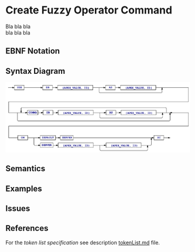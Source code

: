 # Create Fuzzy Operator Command

Bla bla bla  
bla bla bla


## EBNF Notation


## Syntax Diagram
![UseDb Command Syntax!](/languageSpecification/assets/rules/useDb.png "USE DB Syntax Diagram") 


## Semantics


## Examples


## Issues


## References
For the *token list specification* see description [tokenList.md](/languageSpecification/tokenList.md) file.
